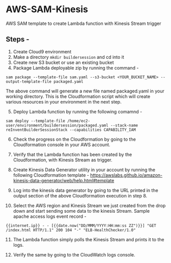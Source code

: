 # AWS-SAM-Kinesis
AWS SAM template to create Lambda function with Kinesis Stream trigger

Steps - 
-----------------

1. Create Cloud9 environment
2. Make a directory `` mkdir buildersession `` and cd into it
3. Create new S3 bucket or use an existing bucket
4. Package Lambda deployable zip by running the command - 

``sam package --template-file sam.yaml --s3-bucket <YOUR_BUCKET_NAME> --output-template-file packaged.yaml``

The above command will generate a new file named packaged.yaml in your working directory. This is the Cloudformation script which will create various resources in your environment in the next step.

5. Deploy Lambda function by running the following comamnd - 

``sam deploy --template-file /home/ec2-user/environment/buildersession/packaged.yaml --stack-name reInventBuilderSessionStack --capabilities CAPABILITY_IAM``

6. Check the progress on the Cloudformation by going to the Cloudformation console in your AWS account.

7. Verify that the Lambda function has been created by the Cloudformation, with Kinesis Stream as trigger.

8. Create Kinesis Data Generator utility in your account by running the following Cloudformation template - https://awslabs.github.io/amazon-kinesis-data-generator/web/help.html#template 

9. Log into the kinesis data generator by going to the URL printed in the output section of the above Cloudformation execution in step 8.

10. Select the AWS region and Kinesis Stream we just created from the drop down and start sending some data to the kinesis Stream. Sample apache access logs event record - 

``{{internet.ip}} - - [{{date.now("DD/MMM/YYYY:HH:mm:ss ZZ")}}] "GET /index.html HTTP/1.1" 200 104 "-" "ELB-HealthChecker/1.0" ``

11. The Lambda function simply polls the Kinesis Stream and prints it to the logs.

12. Verify the same by going to the CloudWatch logs console.

